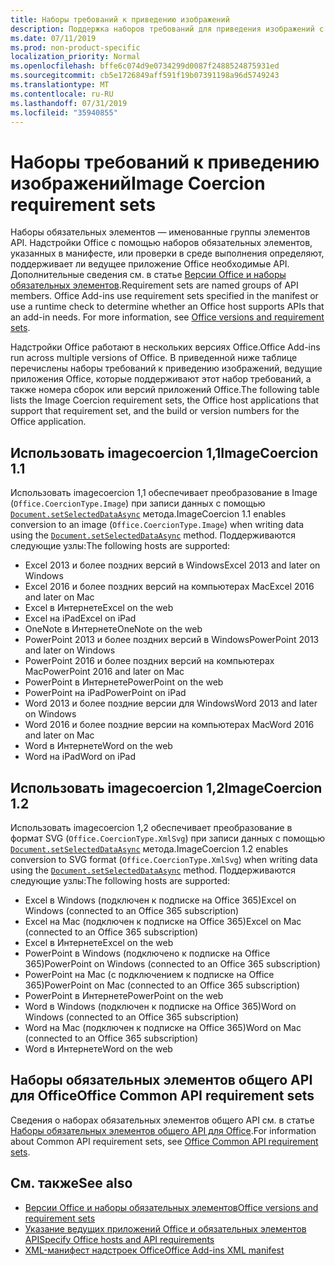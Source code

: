 ```yaml
---
title: Наборы требований к приведению изображений
description: Поддержка наборов требований для приведения изображений с надстройками Office в Excel, PowerPoint и Word.
ms.date: 07/11/2019
ms.prod: non-product-specific
localization_priority: Normal
ms.openlocfilehash: bffe6c074d9e0734299d0087f2488524875931ed
ms.sourcegitcommit: cb5e1726849aff591f19b07391198a96d5749243
ms.translationtype: MT
ms.contentlocale: ru-RU
ms.lasthandoff: 07/31/2019
ms.locfileid: "35940855"
---
```

# <a name="image-coercion-requirement-sets"></a><span data-ttu-id="374bf-103">Наборы требований к приведению изображений</span><span class="sxs-lookup"><span data-stu-id="374bf-103">Image Coercion requirement sets</span></span>

<span data-ttu-id="374bf-p101">Наборы обязательных элементов — именованные группы элементов API. Надстройки Office с помощью наборов обязательных элементов, указанных в манифесте, или проверки в среде выполнения определяют, поддерживает ли ведущее приложение Office необходимые API. Дополнительные сведения см. в статье [Версии Office и наборы обязательных элементов](/office/dev/add-ins/develop/office-versions-and-requirement-sets).</span><span class="sxs-lookup"><span data-stu-id="374bf-p101">Requirement sets are named groups of API members. Office Add-ins use requirement sets specified in the manifest or use a runtime check to determine whether an Office host supports APIs that an add-in needs. For more information, see [Office versions and requirement sets](/office/dev/add-ins/develop/office-versions-and-requirement-sets).</span></span>

<span data-ttu-id="374bf-107">Надстройки Office работают в нескольких версиях Office.</span><span class="sxs-lookup"><span data-stu-id="374bf-107">Office Add-ins run across multiple versions of Office.</span></span> <span data-ttu-id="374bf-108">В приведенной ниже таблице перечислены наборы требований к приведению изображений, ведущие приложения Office, которые поддерживают этот набор требований, а также номера сборок или версий приложений Office.</span><span class="sxs-lookup"><span data-stu-id="374bf-108">The following table lists the Image Coercion requirement sets, the Office host applications that support that requirement set, and the build or version numbers for the Office application.</span></span>

## <a name="imagecoercion-11"></a><span data-ttu-id="374bf-109">Использовать imagecoercion 1,1</span><span class="sxs-lookup"><span data-stu-id="374bf-109">ImageCoercion 1.1</span></span>

<span data-ttu-id="374bf-110">Использовать imagecoercion 1,1 обеспечивает преобразование в Image (`Office.CoercionType.Image`) при записи данных с помощью [`Document.setSelectedDataAsync`](/javascript/api/office/office.document#setselecteddataasync-data--options--callback-) метода.</span><span class="sxs-lookup"><span data-stu-id="374bf-110">ImageCoercion 1.1 enables conversion to an image (`Office.CoercionType.Image`) when writing data using the [`Document.setSelectedDataAsync`](/javascript/api/office/office.document#setselecteddataasync-data--options--callback-) method.</span></span> <span data-ttu-id="374bf-111">Поддерживаются следующие узлы:</span><span class="sxs-lookup"><span data-stu-id="374bf-111">The following hosts are supported:</span></span>

- <span data-ttu-id="374bf-112">Excel 2013 и более поздних версий в Windows</span><span class="sxs-lookup"><span data-stu-id="374bf-112">Excel 2013 and later on Windows</span></span>
- <span data-ttu-id="374bf-113">Excel 2016 и более поздних версий на компьютерах Mac</span><span class="sxs-lookup"><span data-stu-id="374bf-113">Excel 2016 and later on Mac</span></span>
- <span data-ttu-id="374bf-114">Excel в Интернете</span><span class="sxs-lookup"><span data-stu-id="374bf-114">Excel on the web</span></span>
- <span data-ttu-id="374bf-115">Excel на iPad</span><span class="sxs-lookup"><span data-stu-id="374bf-115">Excel on iPad</span></span>
- <span data-ttu-id="374bf-116">OneNote в Интернете</span><span class="sxs-lookup"><span data-stu-id="374bf-116">OneNote on the web</span></span>
- <span data-ttu-id="374bf-117">PowerPoint 2013 и более поздних версий в Windows</span><span class="sxs-lookup"><span data-stu-id="374bf-117">PowerPoint 2013 and later on Windows</span></span>
- <span data-ttu-id="374bf-118">PowerPoint 2016 и более поздних версий на компьютерах Mac</span><span class="sxs-lookup"><span data-stu-id="374bf-118">PowerPoint 2016 and later on Mac</span></span>
- <span data-ttu-id="374bf-119">PowerPoint в Интернете</span><span class="sxs-lookup"><span data-stu-id="374bf-119">PowerPoint on the web</span></span>
- <span data-ttu-id="374bf-120">PowerPoint на iPad</span><span class="sxs-lookup"><span data-stu-id="374bf-120">PowerPoint on iPad</span></span>
- <span data-ttu-id="374bf-121">Word 2013 и более поздние версии для Windows</span><span class="sxs-lookup"><span data-stu-id="374bf-121">Word 2013 and later on Windows</span></span>
- <span data-ttu-id="374bf-122">Word 2016 и более поздние версии на компьютерах Mac</span><span class="sxs-lookup"><span data-stu-id="374bf-122">Word 2016 and later on Mac</span></span>
- <span data-ttu-id="374bf-123">Word в Интернете</span><span class="sxs-lookup"><span data-stu-id="374bf-123">Word on the web</span></span>
- <span data-ttu-id="374bf-124">Word на iPad</span><span class="sxs-lookup"><span data-stu-id="374bf-124">Word on iPad</span></span>

## <a name="imagecoercion-12"></a><span data-ttu-id="374bf-125">Использовать imagecoercion 1,2</span><span class="sxs-lookup"><span data-stu-id="374bf-125">ImageCoercion 1.2</span></span>

<span data-ttu-id="374bf-126">Использовать imagecoercion 1,2 обеспечивает преобразование в формат SVG (`Office.CoercionType.XmlSvg`) при записи данных с помощью [`Document.setSelectedDataAsync`](/javascript/api/office/office.document#setselecteddataasync-data--options--callback-) метода.</span><span class="sxs-lookup"><span data-stu-id="374bf-126">ImageCoercion 1.2 enables conversion to SVG format (`Office.CoercionType.XmlSvg`) when writing data using the [`Document.setSelectedDataAsync`](/javascript/api/office/office.document#setselecteddataasync-data--options--callback-) method.</span></span> <span data-ttu-id="374bf-127">Поддерживаются следующие узлы:</span><span class="sxs-lookup"><span data-stu-id="374bf-127">The following hosts are supported:</span></span>

- <span data-ttu-id="374bf-128">Excel в Windows (подключен к подписке на Office 365)</span><span class="sxs-lookup"><span data-stu-id="374bf-128">Excel on Windows (connected to an Office 365 subscription)</span></span>
- <span data-ttu-id="374bf-129">Excel на Mac (подключен к подписке на Office 365)</span><span class="sxs-lookup"><span data-stu-id="374bf-129">Excel on Mac (connected to an Office 365 subscription)</span></span>
- <span data-ttu-id="374bf-130">Excel в Интернете</span><span class="sxs-lookup"><span data-stu-id="374bf-130">Excel on the web</span></span>
- <span data-ttu-id="374bf-131">PowerPoint в Windows (подключено к подписке на Office 365)</span><span class="sxs-lookup"><span data-stu-id="374bf-131">PowerPoint on Windows (connected to an Office 365 subscription)</span></span>
- <span data-ttu-id="374bf-132">PowerPoint на Mac (с подключением к подписке на Office 365)</span><span class="sxs-lookup"><span data-stu-id="374bf-132">PowerPoint on Mac (connected to an Office 365 subscription)</span></span>
- <span data-ttu-id="374bf-133">PowerPoint в Интернете</span><span class="sxs-lookup"><span data-stu-id="374bf-133">PowerPoint on the web</span></span>
- <span data-ttu-id="374bf-134">Word в Windows (подключен к подписке на Office 365)</span><span class="sxs-lookup"><span data-stu-id="374bf-134">Word on Windows (connected to an Office 365 subscription)</span></span>
- <span data-ttu-id="374bf-135">Word на Mac (подключен к подписке на Office 365)</span><span class="sxs-lookup"><span data-stu-id="374bf-135">Word on Mac (connected to an Office 365 subscription)</span></span>
- <span data-ttu-id="374bf-136">Word в Интернете</span><span class="sxs-lookup"><span data-stu-id="374bf-136">Word on the web</span></span>

## <a name="office-common-api-requirement-sets"></a><span data-ttu-id="374bf-137">Наборы обязательных элементов общего API для Office</span><span class="sxs-lookup"><span data-stu-id="374bf-137">Office Common API requirement sets</span></span>

<span data-ttu-id="374bf-138">Сведения о наборах обязательных элементов общего API см. в статье [Наборы обязательных элементов общего API для Office](office-add-in-requirement-sets.md).</span><span class="sxs-lookup"><span data-stu-id="374bf-138">For information about Common API requirement sets, see [Office Common API requirement sets](office-add-in-requirement-sets.md).</span></span>

## <a name="see-also"></a><span data-ttu-id="374bf-139">См. также</span><span class="sxs-lookup"><span data-stu-id="374bf-139">See also</span></span>

- [<span data-ttu-id="374bf-140">Версии Office и наборы обязательных элементов</span><span class="sxs-lookup"><span data-stu-id="374bf-140">Office versions and requirement sets</span></span>](/office/dev/add-ins/develop/office-versions-and-requirement-sets)
- [<span data-ttu-id="374bf-141">Указание ведущих приложений Office и обязательных элементов API</span><span class="sxs-lookup"><span data-stu-id="374bf-141">Specify Office hosts and API requirements</span></span>](/office/dev/add-ins/develop/specify-office-hosts-and-api-requirements)
- [<span data-ttu-id="374bf-142">XML-манифест надстроек Office</span><span class="sxs-lookup"><span data-stu-id="374bf-142">Office Add-ins XML manifest</span></span>](/office/dev/add-ins/develop/add-in-manifests)
